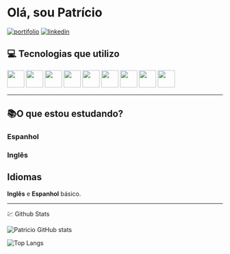 # **Olá**, sou Patrício

[![portifolio][portfolio-shield]][portifolio-url]
[![linkedin][linkedin-shield]][linkedin-url]

## 💻 Tecnologias que utilizo

<p float="left">
 <img src="https://cdn.jsdelivr.net/gh/devicons/devicon/icons/dotnetcore/dotnetcore-original.svg" width="40" height="40"/>
 <img loading="lazy" src="https://cdn.jsdelivr.net/gh/devicons/devicon/icons/git/git-original.svg" width="40" height="40"/>
 <img src="https://cdn.jsdelivr.net/gh/devicons/devicon/icons/csharp/csharp-original.svg" width="40" height="40"/>
 <img src="https://cdn.jsdelivr.net/gh/devicons/devicon/icons/react/react-original-wordmark.svg" width="40" height="40"/>
 <img src="https://cdn.jsdelivr.net/gh/devicons/devicon/icons/javascript/javascript-original.svg" width="40" height="40"/>
 <img src="https://cdn.jsdelivr.net/gh/devicons/devicon/icons/css3/css3-original.svg" width="40" height="40"/>
 <img src="https://cdn.jsdelivr.net/gh/devicons/devicon/icons/html5/html5-original.svg" width="40" height="40" />   
 <img src="https://cdn.jsdelivr.net/gh/devicons/devicon@latest/icons/azure/azure-original.svg" width="40" height="40"/>
 <img src="https://cdn.jsdelivr.net/gh/devicons/devicon@latest/icons/nodejs/nodejs-original-wordmark.svg" width="40" height="40" />
</p>

---

## 📚O que estou estudando?

### Espanhol

### Inglês

## Idiomas

**Inglês** e **Espanhol** básico.

---

💹 Github Stats

![Patricio GitHub stats](https://github-readme-stats.vercel.app/api?username=antonioPatricioSZ&show_icons=true&theme=radical)

![Top Langs](https://github-readme-stats.vercel.app/api/top-langs/?username=anuraghazra&layout=compact&theme=radical)

<!--- Shields --->

[linkedin-shield]: https://img.shields.io/badge/LinkedIn-074097?&style=for-the-badge&logo=LinkedIn&logoColor=white
[portfolio-shield]: https://img.shields.io/badge/Portfolio-FF5722?style=for-the-badge&logo=todoist&logoColor=white

<!--- Urls --->

[portifolio-url]: https://webdev-portifolio.netlify.app
[linkedin-url]: https://www.linkedin.com/in/antoniopatriciosz

